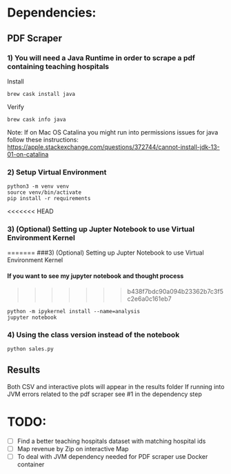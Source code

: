 # Dependencies:

## PDF Scraper
### 1) You will need a Java Runtime in order to scrape a pdf containing teaching hospitals

Install
```
brew cask install java
```

Verify
```
brew cask info java
```

Note:
If on Mac OS Catalina you might run into permissions issues for java
follow these instructions: https://apple.stackexchange.com/questions/372744/cannot-install-jdk-13-01-on-catalina

### 2) Setup Virtual Environment
```
python3 -m venv venv
source venv/bin/activate
pip install -r requirements
```


<<<<<<< HEAD
### 3) (Optional) Setting up Jupter Notebook to use Virtual Environment Kernel
=======
###3) (Optional) Setting up Jupter Notebook to use Virtual Environment Kernel
#### If you want to see my jupyter notebook and thought process
>>>>>>> b438f7bdc90a094b23362b7c3f5c2e6a0c161eb7

```
python -m ipykernel install --name=analysis
jupyter notebook
```


### 4) Using the class version instead of the notebook

```
python sales.py
```

## Results

Both CSV and interactive plots will appear in the results folder
If running into JVM errors related to the pdf scraper see #1 in the dependency step

# TODO:
- [ ] Find a better teaching hospitals dataset with matching hospital ids
- [ ] Map revenue by Zip on interactive Map
- [ ] To deal with JVM dependency needed for PDF scraper use Docker container
